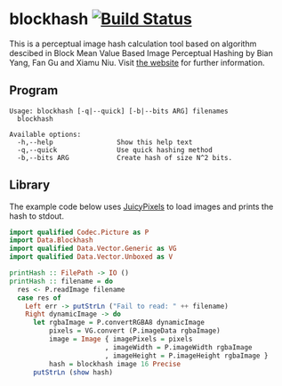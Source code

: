 blockhash [![Build Status](https://travis-ci.org/kseo/blockhash.svg?branch=master)](https://travis-ci.org/kseo/blockhash)
=========

This is a perceptual image hash calculation tool based on algorithm descibed in
Block Mean Value Based Image Perceptual Hashing by Bian Yang, Fan Gu and Xiamu Niu.
Visit [the website][blockhash] for further information.

[blockhash]: http://blockhash.io/

## Program

```
Usage: blockhash [-q|--quick] [-b|--bits ARG] filenames
  blockhash

Available options:
  -h,--help                Show this help text
  -q,--quick               Use quick hashing method
  -b,--bits ARG            Create hash of size N^2 bits.
```

## Library

The example code below uses [JuicyPixels][JuicyPixels] to load images and prints
the hash to stdout.

```haskell
import qualified Codec.Picture as P
import Data.Blockhash
import qualified Data.Vector.Generic as VG
import qualified Data.Vector.Unboxed as V

printHash :: FilePath -> IO ()
printHash :: filename = do
  res <- P.readImage filename
  case res of
    Left err -> putStrLn ("Fail to read: " ++ filename)
    Right dynamicImage -> do
      let rgbaImage = P.convertRGBA8 dynamicImage
          pixels = VG.convert (P.imageData rgbaImage)
          image = Image { imagePixels = pixels
                        , imageWidth = P.imageWidth rgbaImage
                        , imageHeight = P.imageHeight rgbaImage }
          hash = blockhash image 16 Precise
      putStrLn (show hash)
```

[JuicyPixels]: https://hackage.haskell.org/package/JuicyPixels-3.2.7.2
